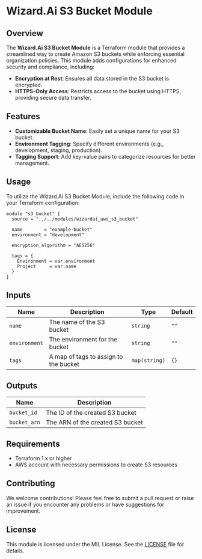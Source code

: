 
# Wizard.Ai S3 Bucket Module

## Overview

The **Wizard.Ai S3 Bucket Module** is a Terraform module that provides a streamlined way to create Amazon S3 buckets while enforcing essential organization policies. This module adds configurations for enhanced security and compliance, including:

- **Encryption at Rest**: Ensures all data stored in the S3 bucket is encrypted.
- **HTTPS-Only Access**: Restricts access to the bucket using HTTPS, providing secure data transfer.

## Features

- **Customizable Bucket Name**: Easily set a unique name for your S3 bucket.
- **Environment Tagging**: Specify different environments (e.g., development, staging, production).
- **Tagging Support**: Add key-value pairs to categorize resources for better management.

## Usage

To utilize the Wizard.Ai S3 Bucket Module, include the following code in your Terraform configuration:

```hcl
module "s3_bucket" {
  source = "../../modules/wizardai_aws_s3_bucket"

  name        = "example-bucket"
  environment = "development"

  encryption_algorithm = "AES256"

  tags = {
    Environment = var.environment
    Project     = var.name
  }
}
```

## Inputs

| Name        | Description                      | Type     | Default   |
|-------------|-------------------------------------|----------|-----------|
| `name`      | The name of the S3 bucket       | `string` | `""`      |
| `environment` | The environment for the bucket  | `string` | `""`      |
| `tags`      | A map of tags to assign to the bucket | `map(string)` | `{}` |

## Outputs

| Name        | Description                      |
|-------------|-------------------------------------|
| `bucket_id` | The ID of the created S3 bucket  |
| `bucket_arn`| The ARN of the created S3 bucket |

## Requirements

- Terraform 1.x or higher
- AWS account with necessary permissions to create S3 resources

## Contributing

We welcome contributions! Please feel free to submit a pull request or raise an issue if you encounter any problems or have suggestions for improvement.

## License

This module is licensed under the MIL License. See the [LICENSE](LICENSE) file for details.
